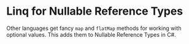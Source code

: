 # Linq for Nullable Reference Types

Other languages get fancy `map` and `flatMap` methods for working with optional
values. This adds them to Nullable Reference Types in C#.
